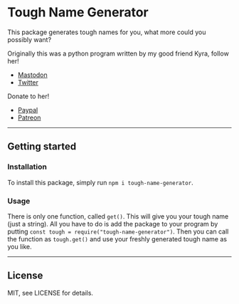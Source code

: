 # Tough Name Generator

This package generates tough names for you, what more could you possibly want?

Originally this was a python program written by my good friend Kyra,
follow her!
- [Mastodon](https://awoo.space/@kyra)
- [Twitter](https://twitter.com/kyradoesart)

Donate to her!
- [Paypal](paypal.me/kyragordon)
- [Patreon](patreon.com/kyrart)

----
## Getting started

### Installation
To install this package, simply run
`npm i tough-name-generator`.

### Usage
There is only one function, called `get()`.
This will give you your tough name (just a string). All you have to do is add the package to your program by putting
`const tough = require("tough-name-generator")`.
Then you can call the function as `tough.get()` and use your freshly generated tough name as you like.

----
## License

MIT, see LICENSE for details.
